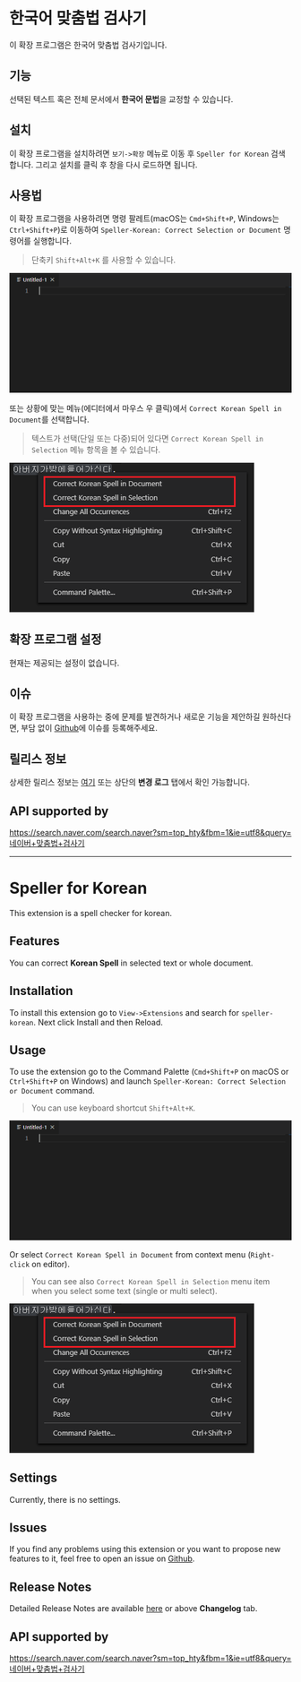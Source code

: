 # 한국어 맞춤법 검사기

이 확장 프로그램은 한국어 맞춤법 검사기입니다.

## 기능

선택된 텍스트 혹은 전체 문서에서 **한국어 문법**을 교정할 수 있습니다.

## 설치

이 확장 프로그램을 설치하려면 `보기->확장` 메뉴로 이동 후 `Speller for Korean` 검색합니다. 그리고 설치를 클릭 후 창을 다시 로드하면 됩니다.

## 사용법

이 확장 프로그램을 사용하려면 명령 팔레트(macOS는 `Cmd+Shift+P`, Windows는 `Ctrl+Shift+P`)로 이동하여 `Speller-Korean: Correct Selection or Document` 명령어를 실행합니다.
> 단축키 `Shift+Alt+K` 를 사용할 수 있습니다.

![Demo 1](./images/readme/demo1.gif)

또는 상황에 맞는 메뉴(에디터에서 마우스 우 클릭)에서 `Correct Korean Spell in Document`를 선택합니다.
> 텍스트가 선택(단일 또는 다중)되어 있다면 `Correct Korean Spell in Selection` 메뉴 항목을 볼 수 있습니다.

![Demo 2](./images/readme/demo2.png)

## 확장 프로그램 설정

현재는 제공되는 설정이 없습니다.

## 이슈

이 확장 프로그램을 사용하는 중에 문제를 발견하거나 새로운 기능을 제안하길 원하신다면,
부담 없이 [Github](https://github.com/phoihos/vscode-speller-korean/issues)에 이슈를 등록해주세요.

## 릴리스 정보

상세한 릴리스 정보는 [여기](https://github.com/phoihos/vscode-speller-korean/blob/master/CHANGELOG.md) 또는 상단의 **변경 로그** 탭에서 확인 가능합니다.

## API supported by

https://search.naver.com/search.naver?sm=top_hty&fbm=1&ie=utf8&query=네이버+맞춤법+검사기


-----------------------------------------------------------------------------


# Speller for Korean

This extension is a spell checker for korean.

## Features

You can correct **Korean Spell** in selected text or whole document.

## Installation

To install this extension go to `View->Extensions` and search for `speller-korean`. Next click Install and then Reload.

## Usage

To use the extension go to the Command Palette (`Cmd+Shift+P` on macOS or `Ctrl+Shift+P` on Windows) and launch `Speller-Korean: Correct Selection or Document` command.
> You can use keyboard shortcut `Shift+Alt+K`.

![Demo 1](./images/readme/demo1.gif)

Or select `Correct Korean Spell in Document` from context menu (`Right-click` on editor).
> You can see also `Correct Korean Spell in Selection` menu item when you select some text (single or multi select).

![Demo 2](./images/readme/demo2.png)

## Settings

Currently, there is no settings.

## Issues

If you find any problems using this extension or you want to propose new features to it, feel free to open an issue on [Github](https://github.com/phoihos/vscode-speller-korean/issues).

## Release Notes

Detailed Release Notes are available [here](https://github.com/phoihos/vscode-speller-korean/blob/master/CHANGELOG.md) or above **Changelog** tab.

## API supported by

https://search.naver.com/search.naver?sm=top_hty&fbm=1&ie=utf8&query=네이버+맞춤법+검사기
